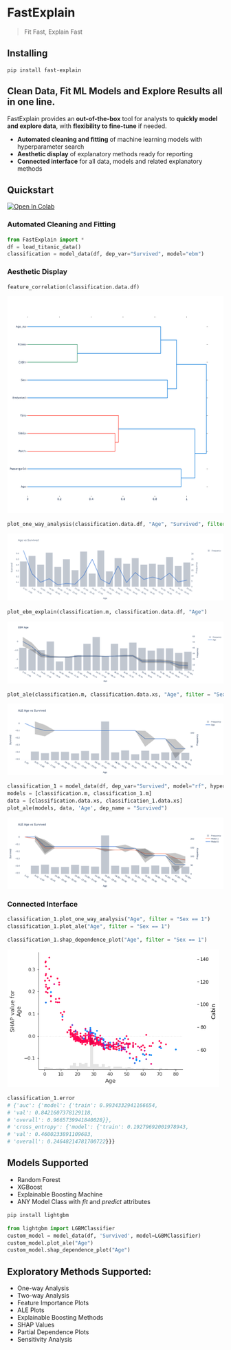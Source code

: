 # FastExplain
> Fit Fast, Explain Fast

## Installing
```
pip install fast-explain
``` 
## Clean Data, Fit ML Models and Explore Results all in one line.
FastExplain provides an **out-of-the-box** tool for analysts to **quickly model and explore data**, with **flexibility to fine-tune** if needed.
- **Automated cleaning and fitting** of machine learning models with hyperparameter search
- **Aesthetic display** of explanatory methods ready for reporting
- **Connected interface** for all data, models and related explanatory methods

## Quickstart

[![Open In Colab](https://colab.research.google.com/assets/colab-badge.svg)](https://colab.research.google.com/github/felixzhu17/FastExplain/blob/main/demos/FastExplain%20Titanic%20Quickstart.ipynb)

### Automated Cleaning and Fitting
``` python
from FastExplain import *
df = load_titanic_data()
classification = model_data(df, dep_var="Survived", model="ebm")
``` 
### Aesthetic Display
``` python
feature_correlation(classification.data.df)
```
<img alt="Feature Correlation" src="images/feature_correlation.png">

``` python
plot_one_way_analysis(classification.data.df, "Age", "Survived", filter = "Sex == 1")
```
<img alt="One Way" src="images/one_way.png">

``` python
plot_ebm_explain(classification.m, classification.data.df, "Age")
```
<img alt="EBM" src="images/ebm.png">

``` python
plot_ale(classification.m, classification.data.xs, "Age", filter = "Sex == 1", dep_name = "Survived")
```
<img alt="ALE" src="images/ALE.png">

``` python
classification_1 = model_data(df, dep_var="Survived", model="rf", hypertune=True, cont_names=['Age'], cat_names = [], hypertune=True)
models = [classification.m, classification_1.m]
data = [classification.data.xs, classification_1.data.xs]
plot_ale(models, data, 'Age', dep_name = "Survived")
```
<img alt="multi_ALE" src="images/multi_ALE.png">

### Connected Interface
``` python
classification_1.plot_one_way_analysis("Age", filter = "Sex == 1")
classification_1.plot_ale("Age", filter = "Sex == 1")
```

``` python
classification_1.shap_dependence_plot("Age", filter = "Sex == 1")
```
<img alt="SHAP" src="images/shap.png">

``` python
classification_1.error
# {'auc': {'model': {'train': 0.9934332941166654,
# 'val': 0.8421607378129118,
# 'overall': 0.9665739941840028}},
# 'cross_entropy': {'model': {'train': 0.19279692001978943,
# 'val': 0.4600233891109683,
# 'overall': 0.24648214781700722}}}
``` 

## Models Supported
- Random Forest
- XGBoost
- Explainable Boosting Machine
- ANY Model Class with *fit* and *predict* attributes

``` python
pip install lightgbm
```

``` python
from lightgbm import LGBMClassifier
custom_model = model_data(df, 'Survived', model=LGBMClassifier)
custom_model.plot_ale("Age")
custom_model.shap_dependence_plot("Age")
```

## Exploratory Methods Supported:
- One-way Analysis
- Two-way Analysis
- Feature Importance Plots
- ALE Plots
- Explainable Boosting Methods
- SHAP Values
- Partial Dependence Plots
- Sensitivity Analysis
























